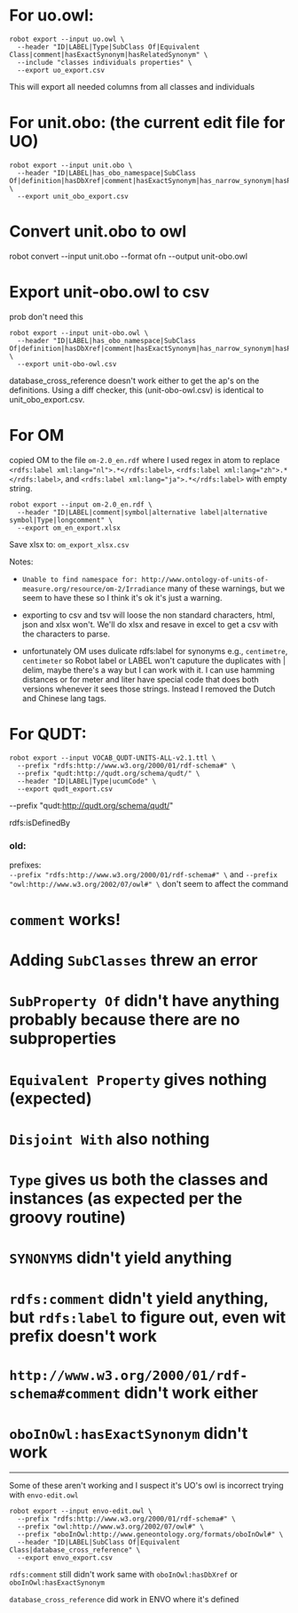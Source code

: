 # For uo.owl:

```
robot export --input uo.owl \
  --header "ID|LABEL|Type|SubClass Of|Equivalent Class|comment|hasExactSynonym|hasRelatedSynonym" \
  --include "classes individuals properties" \
  --export uo_export.csv
```

This will export all needed columns from all classes and individuals



# For unit.obo: (the current edit file for UO)

```
robot export --input unit.obo \
  --header "ID|LABEL|has_obo_namespace|SubClass Of|definition|hasDbXref|comment|hasExactSynonym|has_narrow_synonym|hasRelatedSynonym|created_by|creation_date|in_subset|has_alternative_id" \
  --export unit_obo_export.csv
```




# Convert unit.obo to owl


robot convert --input unit.obo --format ofn --output unit-obo.owl



# Export unit-obo.owl to csv
prob don't need this

```
robot export --input unit-obo.owl \
  --header "ID|LABEL|has_obo_namespace|SubClass Of|definition|hasDbXref|comment|hasExactSynonym|has_narrow_synonym|hasRelatedSynonym|created_by|creation_date|in_subset|has_alternative_id" \
  --export unit-obo-owl.csv
```

database_cross_reference doesn't work either to get the ap's on the definitions.
Using a diff checker, this (unit-obo-owl.csv) is identical to unit_obo_export.csv.



# For OM


copied OM to the file `om-2.0_en.rdf` where I used regex in atom to replace `<rdfs:label xml:lang="nl">.*</rdfs:label>`, `<rdfs:label xml:lang="zh">.*</rdfs:label>`, and `<rdfs:label xml:lang="ja">.*</rdfs:label>` with empty string.


```
robot export --input om-2.0_en.rdf \
  --header "ID|LABEL|comment|symbol|alternative label|alternative symbol|Type|longcomment" \
  --export om_en_export.xlsx
```

Save xlsx to: `om_export_xlsx.csv`

Notes:

* `Unable to find namespace for: http://www.ontology-of-units-of-measure.org/resource/om-2/Irradiance` many of these warnings, but we seem to have these so I think it's ok it's just a warning.

* exporting to csv and tsv will loose the non standard characters, html, json and xlsx won't. We'll do xlsx and resave in excel to get a csv with the characters to parse.

* unfortunately OM uses dulicate rdfs:label for synonyms e.g., `centimetre`, `centimeter` so Robot label or LABEL won't caputure the duplicates with | delim, maybe there's a way but I can work with it. I can use hamming distances or for meter and liter have special code that does both versions whenever it sees those strings. Instead I removed the Dutch and Chinese lang tags.

# For QUDT:

```
robot export --input VOCAB_QUDT-UNITS-ALL-v2.1.ttl \
  --prefix "rdfs:http://www.w3.org/2000/01/rdf-schema#" \
  --prefix "qudt:http://qudt.org/schema/qudt/" \
  --header "ID|LABEL|Type|ucumCode" \
  --export qudt_export.csv
```

--prefix "qudt:http://qudt.org/schema/qudt/"


rdfs:isDefinedBy

### old:

prefixes:   
`--prefix "rdfs:http://www.w3.org/2000/01/rdf-schema#" \` and `--prefix "owl:http://www.w3.org/2002/07/owl#" \` don't seem to affect the command


# `comment` works!

# Adding `SubClasses` threw an error
# `SubProperty Of` didn't have anything probably because there are no subproperties
# `Equivalent Property` gives nothing (expected)
# `Disjoint With` also nothing
# `Type` gives us both the classes and instances (as expected per the groovy routine)



# `SYNONYMS` didn't yield anything
# `rdfs:comment` didn't yield anything, but `rdfs:label` to figure out, even wit prefix doesn't work

# `http://www.w3.org/2000/01/rdf-schema#comment` didn't work either

# `oboInOwl:hasExactSynonym` didn't work

***

Some of these aren't working and I suspect it's UO's owl is incorrect trying with `envo-edit.owl`


```
robot export --input envo-edit.owl \
  --prefix "rdfs:http://www.w3.org/2000/01/rdf-schema#" \
  --prefix "owl:http://www.w3.org/2002/07/owl#" \
  --prefix "oboInOwl:http://www.geneontology.org/formats/oboInOwl#" \
  --header "ID|LABEL|SubClass Of|Equivalent Class|database_cross_reference" \
  --export envo_export.csv
```


`rdfs:comment` still didn't work same with `oboInOwl:hasDbXref` or `oboInOwl:hasExactSynonym`


`database_cross_reference` did work in ENVO where it's defined

